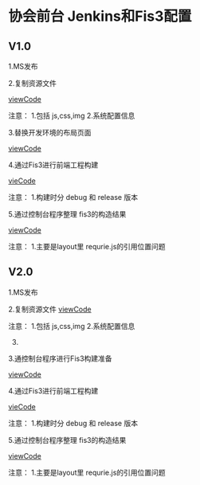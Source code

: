 # 协会前台   Jenkins和Fis3配置

## V1.0

1.MS发布

2.复制资源文件

[viewCode](/command/AssocFront_CMD/CopyStatic.md)

注意： 1.包括 js,css,img 2.系统配置信息

3.替换开发环境的布局页面


[viewCode](/command/AssocFront_CMD/BuildPreparation.md)

4.通过Fis3进行前端工程构建

[vieCode](/command/AssocFront_CMD/Fis3Build.md)

注意： 1.构建时分 debug 和 release 版本

5.通过控制台程序整理 fis3的构造结果

[viewCode](/command/AssocFront_CMD/ConsoleOverwrite.md)

注意： 1.主要是layout里 requrie.js的引用位置问题

## V2.0

1.MS发布

2.复制资源文件
[viewCode](/command/AssocFront_CMD/CopyStatic.md)

注意： 1.包括 js,css,img 2.系统配置信息

3.

3.通控制台程序进行Fis3构建准备

[viewCode](/command/AssocFront_CMD/BuildPreparation.md)

4.通过Fis3进行前端工程构建

[vieCode](/command/AssocFront_CMD/Fis3Build.md)

注意： 1.构建时分 debug 和 release 版本

5.通过控制台程序整理 fis3的构造结果

[viewCode](/command/AssocFront_CMD/ConsoleOverwrite.md)

注意： 1.主要是layout里 requrie.js的引用位置问题

